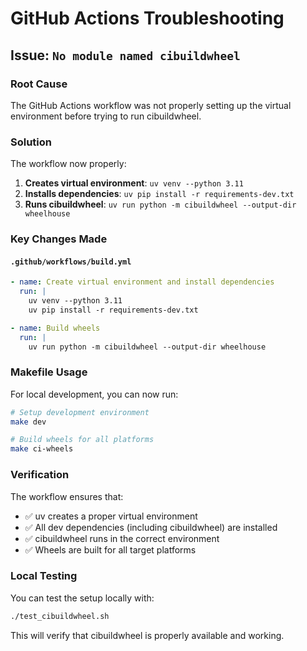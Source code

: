 # GitHub Actions Troubleshooting

## Issue: `No module named cibuildwheel`

### Root Cause
The GitHub Actions workflow was not properly setting up the virtual environment before trying to run cibuildwheel.

### Solution
The workflow now properly:

1. **Creates virtual environment**: `uv venv --python 3.11`
2. **Installs dependencies**: `uv pip install -r requirements-dev.txt` 
3. **Runs cibuildwheel**: `uv run python -m cibuildwheel --output-dir wheelhouse`

### Key Changes Made

#### `.github/workflows/build.yml`
```yaml
- name: Create virtual environment and install dependencies
  run: |
    uv venv --python 3.11
    uv pip install -r requirements-dev.txt

- name: Build wheels
  run: |
    uv run python -m cibuildwheel --output-dir wheelhouse
```

### Makefile Usage
For local development, you can now run:

```bash
# Setup development environment
make dev

# Build wheels for all platforms
make ci-wheels
```

### Verification
The workflow ensures that:
- ✅ uv creates a proper virtual environment
- ✅ All dev dependencies (including cibuildwheel) are installed
- ✅ cibuildwheel runs in the correct environment
- ✅ Wheels are built for all target platforms

### Local Testing
You can test the setup locally with:
```bash
./test_cibuildwheel.sh
```

This will verify that cibuildwheel is properly available and working.
